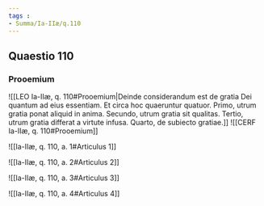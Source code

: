 ```yaml
---
tags : 
- Summa/Ia-IIæ/q.110
---
```


## Quaestio 110

### Prooemium

![[LEO Ia-IIæ, q. 110#Prooemium|Deinde considerandum est de gratia Dei quantum ad eius essentiam. Et circa hoc quaeruntur quatuor. Primo, utrum gratia ponat aliquid in anima. Secundo, utrum gratia sit qualitas. Tertio, utrum gratia differat a virtute infusa. Quarto, de subiecto gratiae.]]
![[CERF Ia-IIæ, q. 110#Prooemium]]

![[Ia-IIæ, q. 110, a. 1#Articulus 1]]

![[Ia-IIæ, q. 110, a. 2#Articulus 2]]

![[Ia-IIæ, q. 110, a. 3#Articulus 3]]

![[Ia-IIæ, q. 110, a. 4#Articulus 4]]

